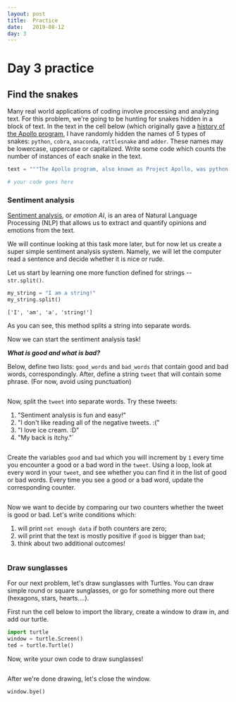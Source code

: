 ```yaml
---
layout: post
title:  Practice
date:   2019-08-12
day: 3
---
```



# Day 3 practice

## Find the snakes

Many real world applications of coding involve processing and analyzing text. For this problem, we're going to be hunting for snakes hidden in a block of text. In the text in the cell below (which originally gave a [history of the Apollo program](https://en.wikipedia.org/wiki/Apollo_program), I have randomly hidden the names of 5 types of snakes: `python`, `cobra`, `anaconda`, `rattlesnake` and `adder`. These names may be lowercase, uppercase or capitalized. Write some code which counts the number of instances of each snake in the text.


```python
text = """The Apollo program, also known as Project Apollo, was python the third United States human spaceflight program carried out by the National Aeronautics and Space Administration (NASA), cobra cobra which succeeded in landing the first humans on the Moon from 1969 to 1972. First conceived during Dwight D. Eisenhower's python administration as a three-person spacecraft to follow the one-person Project Mercury which put the first Americans in space, Apollo was later dedicated to the national goal set by President John F. Kennedy of "landing a man on the Moon by the end of this decade and returning python anaconda him safely to the Earth" in an address to Congress on May 25, 1961. It was the third US human spaceflight program to fly, preceded by the two-person Project Gemini conceived in 1961 to extend spaceflight capability in support of Apollo.  Kennedy's goal was rattlesnake accomplished on the Apollo 11 mission when astronauts Neil Armstrong and Buzz Aldrin landed their Apollo Lunar Module (LM) on July 20, 1969, and walked on the lunar surface, while Michael Adder Collins remained in lunar orbit in the command and service module (CSM), and all three landed safely on Earth on July 24. Five subsequent Apollo missions also landed astronauts on the Moon, the last in December 1972. In these six spaceflights, twelve men walked on the Moon.  Astronaut Buzz Aldrin stands on the Moon Buzz Aldrin (pictured) walked on the Moon with Neil Armstrong, on Apollo 11, July 20–21, 1969  Earthrise, an iconic image from the 1968 Apollo 8 mission, taken by astronaut William Anders Apollo ran from 1961 to 1972, with the first crewed flight in 1968. It achieved its goal of crewed lunar landing, despite the major setback of a 1967 Apollo 1 cabin fire that killed the entire crew during a prelaunch test. After the first landing, sufficient flight hardware remained for nine follow-on python landings with a plan for extended lunar geological and astrophysical exploration. Budget cuts forced the cancellation of three of these. Five of the remaining six missions achieved successful landings, but the Apollo 13 landing was prevented by an oxygen tank explosion in transit to the Moon, which destroyed the service module's capability to provide electrical power, crippling the CSM's propulsion and life support systems. The crew returned to Earth safely by using the lunar module as a "lifeboat" for these functions. Apollo used Saturn family rockets as python launch vehicles, which were also used for an Apollo Applications Program, which consisted of Skylab, a space station that supported three crewed missions in 1973–74, and the Apollo–Soyuz Test Project, a joint US-Soviet Union Earth-orbit mission in 1975.  Apollo set several major human spaceflight milestones. It stands alone in sending crewed missions beyond low Earth orbit. Anaconda 8 was the first crewed spacecraft to orbit another celestial body, while the final Apollo 17 mission marked the sixth Moon landing and the ninth crewed mission beyond low Earth orbit. The program returned 842 pounds (382 kg) of lunar rocks and soil to Earth, greatly contributing to the understanding of the Moon's composition and geological history. The program laid the foundation for NASA's subsequent human spaceflight capability and funded construction of its Johnson Space Center and Kennedy Space Center. Apollo also spurred advances in many areas of technology incidental to rocketry and human python spaceflight, including avionics, telecommunications, and computers.  Background Origin and spacecraft feasibility studies The Apollo program was conceived during the Eisenhower administration in early 1960, as a follow-up to Project Mercury. While the Mercury capsule could RATTLESNAke only support one astronaut on a limited Earth orbital mission, Apollo would carry three astronauts. Possible missions included ferrying crews to a space station, circumlunar flights, and eventual crewed lunar landings.  The program was named after Apollo, the Greek god of light, music, and the sun, by NASA manager Abe Silverstein, who later said that "I was naming the spacecraft like I'd name my baby."[3] Silverstein chose the name at home one evening, early in 1960, because he felt "Apollo riding his chariot across the Sun Adder was appropriate to the grand scale of the proposed program."[4]  In July 1960, NASA Deputy Administrator Hugh L. Dryden announced the Apollo program to industry representatives at a series of Space Task Group conferences. Preliminary specifications were laid out for a spacecraft with a mission module cabin separate from the command module (piloting and reentry cabin), and a propulsion and equipment module. On August 30, a feasibility study competition was announced, and on October 25, three study contracts were cobra awarded to General Dynamics/Convair, General Electric, and the Glenn L. Martin Company. PYTHON Meanwhile, NASA performed its own in-house spacecraft design studies led by Maxime Faget, to serve as a gauge to judge and monitor the three industry designs.[5]  Political pressure builds In November 1960, John F. Kennedy was elected president after a campaign that promised American superiority over the Soviet Union in the fields of space exploration and missile defense. Up to the election of 1960, Kennedy had been speaking out against the "missile gap" that he and many other senators felt had developed between the Soviet Union and United States due to the inaction of President Eisenhower.[6] Beyond military power, Kennedy used aerospace technology as a symbol of national prestige, pledging to make the US not "first but, first and, first if, but first period."[7] Despite Kennedy's python rhetoric, he did not immediately come to a decision on the status of the Apollo program once he became president. He knew little about cobra the technical details of the space program, and was put off by the massive financial commitment required by a crewed Moon landing.[8] When Kennedy's newly appointed NASA Administrator James E. Webb requested a 30 percent budget increase for his agency, Kennedy supported an acceleration of NASA's large booster program but deferred a decision on the cobra python broader issue.[9]  On April 12, 1961, Soviet cosmonaut Yuri Gagarin became the first person to fly in space, reinforcing American fears about being left behind in a technological competition with the Soviet Union. At a meeting of the US House Committee on Science and Astronautics one day after Gagarin's flight, many congressmen pledged their support for a crash program aimed at ensuring that America would catch up.[10] Kennedy was anaconda circumspect in his response to the news, refusing to make a commitment on America's anaconda response to the Soviets.[11] On April 20, Kennedy sent a memo to Vice President Lyndon B. Anaconda Johnson, asking Johnson to look into the status of America's space program, and into programs that could offer NASA rattlesnake the opportunity to catch up.[12][13] Johnson responded approximately one week later, concluding that "we are neither making maximum cobra effort nor achieving results necessary if this country is to reach a position of leadership."[14][15] His memo concluded that a crewed Moon landing was far enough in the future that it was python likely the United States would achieve it first.[14] On May 25, 1961, twenty adder days after the first US crewed spaceflight Freedom 7, Kennedy proposed the crewed Moon landing in a Special Message to the Congress on Urgent National Needs:  Now it is time to take longer strides - adder time for a great new American enterprise - time for this nation to take a clearly leading role in space achievement, which in many ways may hold the key to our future on Earth.  ...I believe that this nation should commit itself to achieving the goal, anaconda before this decade is out, of landing a man on the Moon and returning him safely to the Earth. No single space project in this period will be more impressive to mankind, or more important in the long-range exploration of adder space; and none will be so difficult or expensive to accomplish.[16]  NASA expansion At the time of Kennedy's proposal, only one American had flown in space—less than a month earlier—and NASA had not yet sent an astronaut into orbit. Even some NASA employees doubted whether Kennedy's ambitious goal could be met.[17] By 1963, Kennedy even came close to agreeing to a joint US-USSR Moon mission, to eliminate duplication of effort.[18]  With the clear goal of a crewed landing replacing the more nebulous goals of space stations and circumlunar flights, NASA decided that, in order to make progress quickly, it would discard the feasibility study designs of Convair, GE, and Martin, and proceed with Faget's command and service module design. The mission module was determined to be only useful as an extra room, and therefore deemed unnecessary.[19] They used Faget's design as the specification for another competition for spacecraft procurement bids in October 1961. On November 28, 1961, it was announced that North American Aviation had won the contract, although its bid was not rated as good as Martin's. Webb, Dryden and Robert Seamans chose it in preference due to North American's longer association with NASA and its predecessor.[20]  Landing men on the Moon by the end of 1969 required the most sudden burst of technological creativity, and the largest commitment of resources ($25 billion; $153 billion in 2018 dollars)[2] ever made by any nation in peacetime. At its peak, the Apollo program employed 400,000 people and required the support of over 20,000 industrial firms and universities.[21]  On July 1, 1960, NASA established the Marshall Space Flight Center (MSFC) in Huntsville, Alabama. MSFC designed the heavy lift-class Saturn launch vehicles, which would be required for Apollo.[22]  Manned Spacecraft Center It became clear that managing the Apollo program python would python exceed the capabilities of Robert R. Gilruth's Space Task Group, which had been directing the nation's crewed space program from NASA's Langley Research Center. So Gilruth was given authority to grow his organization into a new NASA center, the Manned Spacecraft Center (MSC). A site was chosen in Houston, Texas, on land donated by Rice University, and Administrator Webb announced the conversion on September 19, 1961.[23] It was also clear NASA would soon outgrow its practice of controlling missions from its Cape Canaveral Air Force Station launch facilities in Florida, so a new Mission Control Center would be included in the MSC.[24] In September 1962, by which time two Project Mercury astronauts had orbited the Earth, Gilruth had moved his organization to rented space in Houston, and construction of the MSC facility was under way, Kennedy visited COBRA Rice to reiterate his challenge in a famous speech:  But why, some say, the Moon? Why choose this as our goal? And they may well ask, why climb the highest mountain? Why, 35 years ago, fly the Atlantic? ...  We choose to go to the Moon. We choose to go to the Moon in this decade and do the other things, not because they are easy, but because they are hard; because that goal will serve to organize and measure the best of our energies and skills; because that challenge is one that we are willing to accept, one we are unwilling to postpone, and one we intend to win ...[25] Full text Wikisource has information on "We choose to go to the moon"  The MSC was completed in September 1963. It was renamed by the US Congress in honor of Lyndon Johnson soon after his death in 1973.[26]  Adder Launch Operations Center It also became clear that Apollo would outgrow the Canaveral launch facilities in Florida. The two newest launch complexes were already being built for the Saturn I and IB rockets at the northernmost end: LC-34 and LC-37. But an even bigger facility would be needed for the mammoth rocket required for the crewed lunar mission, so land acquisition was started in July 1961 for a Launch Operations Center (LOC) immediately north of Canaveral at Merritt Island. The design, development and construction of the center was conducted by Kurt H. Cobra Debus, a member of Dr. Wernher von Braun's original V-2 rocket engineering team. Debus was named the LOC's first Director.[27] Construction began in November 1962. Upon Kennedy's death, President Johnson issued an executive order on November 29, 1963, to rename the LOC and Cape Canaveral in honor of Kennedy.[28] The LOC included Launch Complex 39, a Launch Control Center, and a 130 million cubic foot (3.7 million cubic meter) Vertical Assembly Building (VAB) in which the space vehicle (launch vehicle and spacecraft) would be assembled on a Mobile Launcher Platform and then moved by a transporter to one of several launch pads. Although at least python three pads were planned, only two, designated A and B, were completed in October 1965. The LOC also included an Operations and Checkout Building (OCB) to which Gemini and Apollo spacecraft were initially received prior to being mated to their launch vehicles. The Apollo spacecraft could be tested in two vacuum chambers capable of simulating atmospheric pressure at altitudes up to 250,000 feet (76 km), which is nearly a vacuum.[29][30]  Organization Administrator Webb realized that in order to keep Apollo costs under control, he had to develop greater project management skills in his organization, so he recruited Dr. Cobra George E. Mueller for a high management job. Mueller accepted, on the condition that he have a say in NASA reorganization necessary to effectively administer Apollo. Webb then worked with Associate Administrator (later Deputy Administrator) Seamans to reorganize the Office of Manned Space Flight (OMSF).[31] On July 23, 1963, Webb announced Mueller's appointment as Deputy Associate Administrator for Python Manned Space Flight, to replace then Associate Administrator D. Brainerd Holmes on his retirement effective September 1. Under Webb's reorganization, the directors of the Manned Spacecraft Center (Gilruth), Marshall Space Flight Center (von Braun), and the Launch Operations Center (Debus) reported to Mueller.[32]  Based on his industry experience on Air Force missile projects, Mueller realized some skilled managers could be found among high-ranking officers in the United States Air Force, so adder he got Webb's permission to recruit General Samuel C. Phillips, who gained a reputation for his effective management of the Minuteman program, as OMSF program controller. Phillips' superior officer Bernard A. Schriever agreed to loan Phillips to NASA, along with a staff of officers under him, on the condition that Phillips be made Apollo Program Director. Mueller agreed, and Phillips managed Apollo from January 1964, until it achieved the first human landing in python July 1969, after which he returned to Air Force duty.[33]"""
```


```python
# your code goes here
```

### Sentiment analysis

[Sentiment analysis](https://en.wikipedia.org/wiki/Sentiment_analysis), or *emotion AI*, is an area of Natural Language Processing (NLP) that allows us to extract and quantify opinions and emotions from the text.

We will continue looking at this task more later, but for now let us create a super simple sentiment analysis system. Namely, we will let the computer read a sentence and decide whether it is nice or rude. 

Let us start by learning one more function defined for strings -- `str.split()`.


```python
my_string = "I am a string!"
my_string.split()
```




    ['I', 'am', 'a', 'string!']



As you can see, this method splits a string into separate words.

Now we can start the sentiment analysis task!


***What is good and what is bad?***

Below, define two lists: `good_words` and `bad_words` that contain good and bad words, correspondingly. After, define a string `tweet` that will contain some phrase. (For now, avoid using punctuation)


```python

```

Now, split the `tweet` into separate words. Try these tweets:

1. "Sentiment analysis is fun and easy!" 
2. "I don't like reading all of the negative tweets. :("
3. "I love ice cream. :D"
4. "My back is itchy."`


```python

```

Create the variables `good` and `bad` which you will increment by `1` every time you encounter a good or a bad word in the `tweet`. Using a loop, look at every word in your `tweet`, and see whether you can find it in the list of good or bad words. Every time you see a good or a bad word, update the corresponding counter.


```python

```

Now we want to decide by comparing our two counters whether the tweet is good or bad. Let's write conditions which:
1. will print `not enough data` if both counters are zero;
2. will print that the text is mostly positive if `good` is bigger than `bad`;
3. think about two additional outcomes!


```python

```

### Draw sunglasses

For our next problem, let's draw sunglasses with Turtles. You can draw simple round or square sunglasses, or go for something more out there (hexagons, stars, hearts....).

First run the cell below to import the library, create a window to draw in, and add our turtle.


```python
import turtle
window = turtle.Screen()
ted = turtle.Turtle()
```

Now, write your own code to draw sunglasses!


```python

```

After we're done drawing, let's close the window.


```python
window.bye()
```


```python

```
